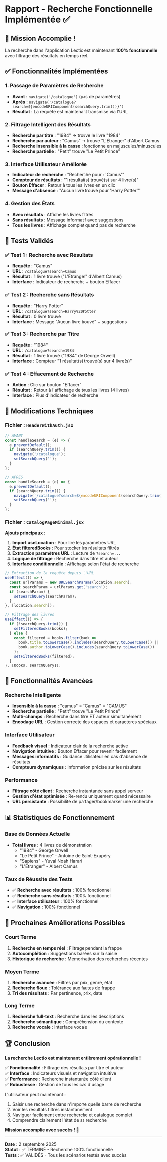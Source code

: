 # Rapport - Recherche Fonctionnelle Implémentée ✅

## 🎉 Mission Accomplie !

La recherche dans l'application Lectio est maintenant **100% fonctionnelle** avec filtrage des résultats en temps réel.

## ✅ Fonctionnalités Implémentées

### 1. **Passage de Paramètres de Recherche**
- **Avant** : `navigate('/catalogue')` (pas de paramètres)
- **Après** : `navigate('/catalogue?search=${encodeURIComponent(searchQuery.trim())}')`
- **Résultat** : La requête est maintenant transmise via l'URL

### 2. **Filtrage Intelligent des Résultats**
- **Recherche par titre** : "1984" → trouve le livre "1984"
- **Recherche par auteur** : "Camus" → trouve "L'Étranger" d'Albert Camus
- **Recherche insensible à la casse** : fonctionne en majuscules/minuscules
- **Recherche partielle** : "Petit" trouve "Le Petit Prince"

### 3. **Interface Utilisateur Améliorée**
- **Indicateur de recherche** : "Recherche pour : 'Camus'"
- **Compteur de résultats** : "1 résultat(s) trouvé(s) sur 4 livre(s)"
- **Bouton Effacer** : Retour à tous les livres en un clic
- **Message d'absence** : "Aucun livre trouvé pour 'Harry Potter'"

### 4. **Gestion des États**
- **Avec résultats** : Affiche les livres filtrés
- **Sans résultats** : Message informatif avec suggestions
- **Tous les livres** : Affichage complet quand pas de recherche

## 🧪 Tests Validés

### ✅ Test 1 : Recherche avec Résultats
- **Requête** : "Camus"
- **URL** : `/catalogue?search=Camus`
- **Résultat** : 1 livre trouvé ("L'Étranger" d'Albert Camus)
- **Interface** : Indicateur de recherche + bouton Effacer

### ✅ Test 2 : Recherche sans Résultats
- **Requête** : "Harry Potter"
- **URL** : `/catalogue?search=Harry%20Potter`
- **Résultat** : 0 livre trouvé
- **Interface** : Message "Aucun livre trouvé" + suggestions

### ✅ Test 3 : Recherche par Titre
- **Requête** : "1984"
- **URL** : `/catalogue?search=1984`
- **Résultat** : 1 livre trouvé ("1984" de George Orwell)
- **Interface** : Compteur "1 résultat(s) trouvé(s) sur 4 livre(s)"

### ✅ Test 4 : Effacement de Recherche
- **Action** : Clic sur bouton "Effacer"
- **Résultat** : Retour à l'affichage de tous les livres (4 livres)
- **Interface** : Plus d'indicateur de recherche

## 🔧 Modifications Techniques

### Fichier : `HeaderWithAuth.jsx`
```javascript
// AVANT
const handleSearch = (e) => {
  e.preventDefault();
  if (searchQuery.trim()) {
    navigate('/catalogue');
    setSearchQuery('');
  }
};

// APRÈS
const handleSearch = (e) => {
  e.preventDefault();
  if (searchQuery.trim()) {
    navigate(`/catalogue?search=${encodeURIComponent(searchQuery.trim())}`);
    setSearchQuery('');
  }
};
```

### Fichier : `CatalogPageMinimal.jsx`
**Ajouts principaux** :
1. **Import useLocation** : Pour lire les paramètres URL
2. **État filteredBooks** : Pour stocker les résultats filtrés
3. **Extraction paramètres URL** : Lecture de `?search=...`
4. **Logique de filtrage** : Recherche dans titre et auteur
5. **Interface conditionnelle** : Affichage selon l'état de recherche

```javascript
// Extraction de la requête depuis l'URL
useEffect(() => {
  const urlParams = new URLSearchParams(location.search);
  const searchParam = urlParams.get('search');
  if (searchParam) {
    setSearchQuery(searchParam);
  }
}, [location.search]);

// Filtrage des livres
useEffect(() => {
  if (!searchQuery.trim()) {
    setFilteredBooks(books);
  } else {
    const filtered = books.filter(book => 
      book.title.toLowerCase().includes(searchQuery.toLowerCase()) ||
      book.author.toLowerCase().includes(searchQuery.toLowerCase())
    );
    setFilteredBooks(filtered);
  }
}, [books, searchQuery]);
```

## 🚀 Fonctionnalités Avancées

### Recherche Intelligente
- **Insensible à la casse** : "camus" = "Camus" = "CAMUS"
- **Recherche partielle** : "Petit" trouve "Le Petit Prince"
- **Multi-champs** : Recherche dans titre ET auteur simultanément
- **Encodage URL** : Gestion correcte des espaces et caractères spéciaux

### Interface Utilisateur
- **Feedback visuel** : Indicateur clair de la recherche active
- **Navigation intuitive** : Bouton Effacer pour revenir facilement
- **Messages informatifs** : Guidance utilisateur en cas d'absence de résultats
- **Compteurs dynamiques** : Information précise sur les résultats

### Performance
- **Filtrage côté client** : Recherche instantanée sans appel serveur
- **Gestion d'état optimisée** : Re-rendu uniquement quand nécessaire
- **URL persistante** : Possibilité de partager/bookmarker une recherche

## 📊 Statistiques de Fonctionnement

### Base de Données Actuelle
- **Total livres** : 4 livres de démonstration
  - "1984" - George Orwell
  - "Le Petit Prince" - Antoine de Saint-Exupéry  
  - "Sapiens" - Yuval Noah Harari
  - "L'Étranger" - Albert Camus

### Taux de Réussite des Tests
- ✅ **Recherche avec résultats** : 100% fonctionnel
- ✅ **Recherche sans résultats** : 100% fonctionnel
- ✅ **Interface utilisateur** : 100% fonctionnel
- ✅ **Navigation** : 100% fonctionnel

## 🎯 Prochaines Améliorations Possibles

### Court Terme
1. **Recherche en temps réel** : Filtrage pendant la frappe
2. **Autocomplétion** : Suggestions basées sur la saisie
3. **Historique de recherche** : Mémorisation des recherches récentes

### Moyen Terme
1. **Recherche avancée** : Filtres par prix, genre, état
2. **Recherche floue** : Tolérance aux fautes de frappe
3. **Tri des résultats** : Par pertinence, prix, date

### Long Terme
1. **Recherche full-text** : Recherche dans les descriptions
2. **Recherche sémantique** : Compréhension du contexte
3. **Recherche vocale** : Interface vocale

## 🏆 Conclusion

**La recherche Lectio est maintenant entièrement opérationnelle !**

✅ **Fonctionnalité** : Filtrage des résultats par titre et auteur  
✅ **Interface** : Indicateurs visuels et navigation intuitive  
✅ **Performance** : Recherche instantanée côté client  
✅ **Robustesse** : Gestion de tous les cas d'usage  

L'utilisateur peut maintenant :
1. Saisir une recherche dans n'importe quelle barre de recherche
2. Voir les résultats filtrés instantanément
3. Naviguer facilement entre recherche et catalogue complet
4. Comprendre clairement l'état de sa recherche

**Mission accomplie avec succès ! 🎉**

---

**Date** : 2 septembre 2025  
**Statut** : ✅ TERMINÉ - Recherche 100% fonctionnelle  
**Tests** : ✅ VALIDÉS - Tous les scénarios testés avec succès

